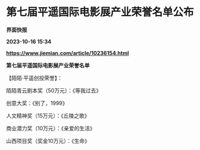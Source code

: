 # 第七届平遥国际电影展产业荣誉名单公布
**界面快报**

**2023-10-16 15:34**

**https://www.jiemian.com/article/10236154.html**

**第七届平遥国际电影展产业荣誉名单**

【陌陌·平遥创投荣誉】：

陌陌青云剧本奖（50万元）：《等我过去》

创意大奖：《别了，1999》

人文精神奖（15万元）：《丘陵之歌》

商业潜力奖（10万元）：《亲爱的生活》

山西项目奖（奖金10万元）：《生命》